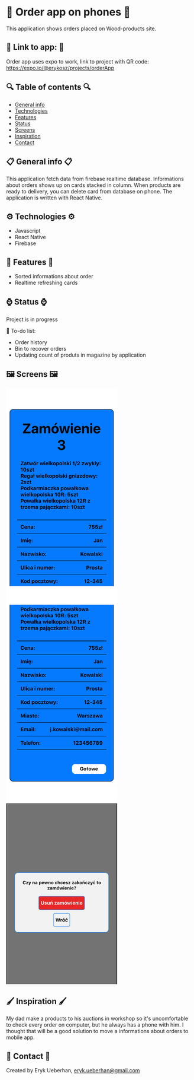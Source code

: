 # 📱 Order app on phones 📱 
This application shows orders placed on Wood-products site.

## 💢 Link to app: 💢
Order app uses expo to work, link to project with QR code: https://expo.io/@erykosz/projects/orderApp

## 🔍 Table of contents 🔍
* [General info](#general-info)
* [Technologies](#technologies)
* [Features](#features)
* [Status](#status)
* [Screens](#screens)
* [Inspiration](#inspiration)
* [Contact](#contact)


## 📋 General info 📋
This application fetch data from firebase realtime database. Informations about orders shows up on cards stacked in column.
When products are ready to delivery, you can delete card from database on phone.
The application is written with React Native.

## ⚙️ Technologies ⚙️
* Javascript
* React Native
* Firebase

## 🚀 Features 🚀
* Sorted informations about order
* Realtime refreshing cards

## ⌚️ Status ⌚️
Project is in progress

🔧 To-do list:
* Order history
* Bin to recover orders
* Updating count of produts in magazine by application

## 🖼️ Screens 🖼️
<img src='Screenshots/2.png' width='300'><img src='Screenshots/3.png' width='300'><img src='Screenshots/1.png' width='300'>

## 🖌 Inspiration 🖌
My dad make a products to his auctions in workshop so it's uncomfortable to check every order on computer, but he always has a phone with him.
I thought that will be a good solution to move a informations about orders to mobile app.

## 📧 Contact 📧
Created by Eryk Ueberhan,
eryk.ueberhan@gmail.com
